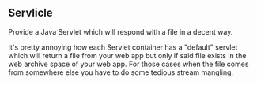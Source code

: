 Servlicle
---------

Provide a Java Servlet which will respond with a file in a decent way.

It's pretty annoying how each Servlet container has a "default" servlet which
will return a file from your web app but only if said file exists in the web
archive space of your web app. For those cases when the file comes from
somewhere else you have to do some tedious stream mangling.

